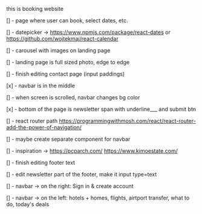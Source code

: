this is booking website

[] - page where user can book, select dates, etc.

[] - datepicker -> https://www.npmjs.com/package/react-dates or https://github.com/wojtekmaj/react-calendar

[] - carousel with images on landing page

[] - landing page is full sized photo, edge to edge

[] - finish editing contact page (input paddings)

[x] - navbar is in the middle

[] - when screen is scrolled, navbar changes bg color

[x] - bottom of the page is newsletter span with underline\_\_\_ and submit btn

[] - react router path https://programmingwithmosh.com/react/react-router-add-the-power-of-navigation/

[] - maybe create separate component for navbar

[] - inspiration -> https://pcparch.com/ https://www.kimoestate.com/

[] - finish editing footer text

[] - edit newsletter part of the footer, make it input type=text

[] - navbar -> on the right: Sign in & create account

[] - navbar -> on the left: hotels + homes, flights, airtport transfer, what to do, today's deals
